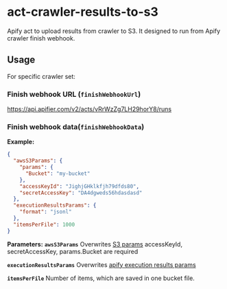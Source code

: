 # act-crawler-results-to-s3
Apify act to upload results from crawler to S3.
It designed to run from Apify crawler finish webhook.

## Usage

For specific crawler set:

### Finish webhook URL (`finishWebhookUrl`)
https://api.apifier.com/v2/acts/vRrWzZg7LH29horY8/runs

### Finish webhook data(`finishWebhookData`)
**Example:**
```json
{
  "awsS3Params": {
    "params": {
      "Bucket": "my-bucket"
    },
    "accessKeyId": "JighjGHklkfjh79dfds80",
    "secretAccessKey": "DA4dgweds56hdasdasd"
  },
  "executionResultsParams": {
    "format": "jsonl"
  },
  "itemsPerFile": 1000
}
```

**Parameters:**
**`awsS3Params`**
Overwrites [S3 params](http://docs.aws.amazon.com/AWSJavaScriptSDK/latest/AWS/S3.html#constructor-property)
accessKeyId, secretAccessKey, params.Bucket are required

**`executionResultsParams`**
Overwrites [apify execution results params](https://www.apifier.com/api-reference#/reference/results/execution-results/get-execution-results)

**`itemsPerFile`**
Number of items, which are saved in one bucket file.